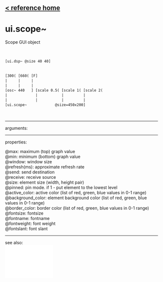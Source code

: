 [< reference home](ceammc_lib.html)
---

# ui.scope~


Scope GUI object

```


[ui.dsp~ @size 40 40]


[300( [660( [F]
|     |     |
|     |     |
[osc~ 440   ] [scale 0.5( [scale 1( [scale 2(
|             |           |         |
|             |           |         |
[ui.scope~             @size=450x200]

            
```

---
arguments:


---
properties:

@max: maximum (top) graph value<br>
@min: minimum (bottom) graph value<br>
@window: 
            window size<br>
@refresh(ms): approximate refresh rate<br>
@send: send destination<br>
@receive: receive source<br>
@size: element size (width, height
            pair)<br>
@pinned: pin mode. if 1 - put element
            to the lowest level<br>
@active_color: active color (list of
            red, green, blue values in 0-1 range)<br>
@background_color: element
            background color (list of red, green, blue values in 0-1 range)<br>
@border_color: border color (list
            of red, green, blue values in 0-1 range)<br>
@fontsize: 
            fontsize<br>
@fontname: fontname<br>
@fontweight: font
            weight<br>
@fontslant: font
            slant<br>

---
see also:<br>
[![ui.spectroscope~](img/object_ui.spectroscope~.png)](ui.spectroscope~.html)
